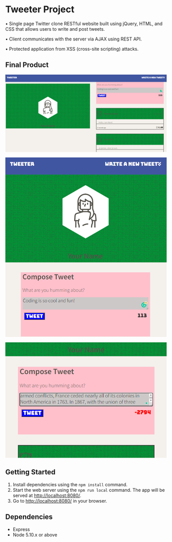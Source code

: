 # Tweeter Project

• Single page Twitter clone RESTful website built using jQuery, HTML, and CSS that allows users to write and post tweets.

• Client communicates with the server via AJAX using REST API.

• Protected application from XSS (cross-site scripting) attacks.  

## Final Product

!["Desktop view of tweeter"](https://github.com/markonorth2/tweeter/blob/821cebbe3bb1a5362d58a67de0d13d0b91a4fe24/screenshots/Desktop%20view.png)

!["Mobile view of tweeter"](https://github.com/markonorth2/tweeter/blob/821cebbe3bb1a5362d58a67de0d13d0b91a4fe24/screenshots/Mobile%20View.png)

!["Tweeter character counter"](https://github.com/markonorth2/tweeter/blob/821cebbe3bb1a5362d58a67de0d13d0b91a4fe24/screenshots/Tweet%20character%20counter.png)


## Getting Started

1. Install dependencies using the `npm install` command.
2. Start the web server using the `npm run local` command. The app will be served at <http://localhost:8080/>.
3. Go to <http://localhost:8080/> in your browser.

## Dependencies

- Express
- Node 5.10.x or above
